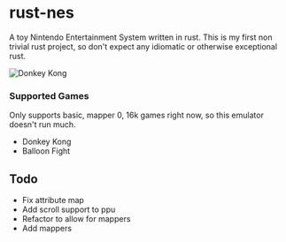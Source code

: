 # rust-nes
A toy Nintendo Entertainment System written in rust. This is my first non trivial rust project, so don't expect any idiomatic or otherwise exceptional rust.

![Donkey Kong](https://i.imgur.com/4VEDQYh.png)

### Supported Games
Only supports basic, mapper 0, 16k games right now, so this emulator doesn't run much.
- Donkey Kong
- Balloon Fight

## Todo
- Fix attribute map
- Add scroll support to ppu
- Refactor to allow for mappers
- Add mappers
